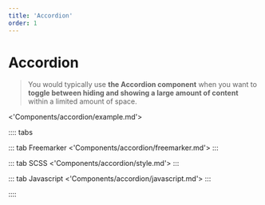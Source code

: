 ```yaml
---
title: 'Accordion'
order: 1
---
```


# Accordion

> You would typically use **the Accordion component** when you want to **toggle between hiding and showing a large amount of content** within a limited amount of space.

<'Components/accordion/example.md'>

:::: tabs

::: tab Freemarker
<'Components/accordion/freemarker.md'>
:::

::: tab SCSS
<'Components/accordion/style.md'>
:::

::: tab Javascript
<'Components/accordion/javascript.md'>
:::

::::